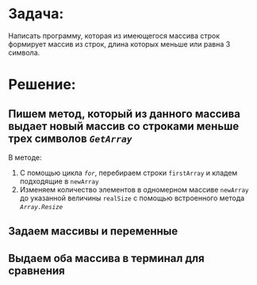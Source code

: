 # Задача:
Написать программу, которая из имеющегося массива строк формирует массив из строк, длина которых меньше или равна 3 символа.
# Решение:
## Пишем метод, который из данного массива выдает новый массив со строками меньше трех символов *`GetArray`*
В методе:
1. С помощью цикла *`for`*, перебираем строки `firstArray` и кладем подходящие в `newArray`
2. Изменяем количество элементов в одномерном массиве `newArray` до указанной величины `realSize` с помощью встроенного метода *`Array.Resize`*
## Задаем массивы и переменные

## Выдаем оба массива в терминал для сравнения 
